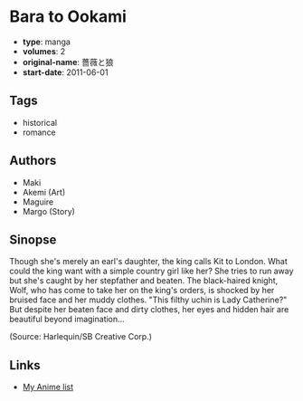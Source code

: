 # Bara to Ookami

-   **type**: manga
-   **volumes**: 2
-   **original-name**: 薔薇と狼
-   **start-date**: 2011-06-01

## Tags

-   historical
-   romance

## Authors

-   Maki
-   Akemi (Art)
-   Maguire
-   Margo (Story)

## Sinopse

Though she's merely an earl's daughter, the king calls Kit to London. What could the king want with a simple country girl like her? She tries to run away but she's caught by her stepfather and beaten. The black-haired knight, Wolf, who has come to take her on the king's orders, is shocked by her bruised face and her muddy clothes. "This filthy uchin is Lady Catherine?" But despite her beaten face and dirty clothes, her eyes and hidden hair are beautiful beyond imagination...

(Source: Harlequin/SB Creative Corp.)

## Links

-   [My Anime list](https://myanimelist.net/manga/106418/Bara_to_Ookami)
